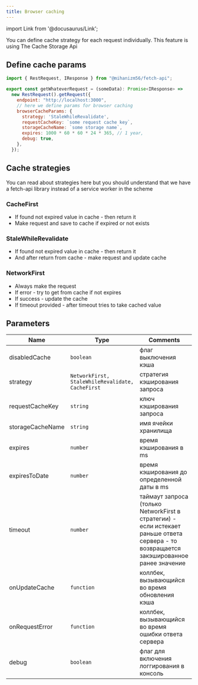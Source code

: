 ```yaml
---
title: Browser caching
---
```


import Link from '@docusaurus/Link';

You can define cache strategy for each request individually. This feature is using <Link to='https://developer.mozilla.org/en-US/docs/Web/API/CacheStorage'>The Cache Storage Api</Link>

## Define cache params

```javascript
import { RestRequest, IResponse } from "@mihanizm56/fetch-api";

export const getWhateverRequest = (someData): Promise<IResponse> =>
  new RestRequest().getRequest({
    endpoint: "http://localhost:3000",
    // here we define params for browser caching
    browserCacheParams: {
      strategy: 'StaleWhileRevalidate',
      requestCacheKey: `some request cache key`,
      storageCacheName: `some storage name`,
      expires: 1000 * 60 * 60 * 24 * 365, // 1 year,
      debug: true,
    },
  });
```

## Cache strategies 


You can read about strategies <Link to='https://developer.chrome.com/docs/workbox/reference/workbox-strategies'>here</Link> but you should understand that we have a fetch-api library instead of a service worker in the scheme

### <Link to='https://developer.chrome.com/docs/workbox/caching-strategies-overview/#cache-first-falling-back-to-network'>CacheFirst</Link>

- If found not expired value in cache - then return it
- Make request and save to cache if expired or not exists

### <Link to='https://developer.chrome.com/docs/workbox/caching-strategies-overview/#stale-while-revalidate'>StaleWhileRevalidate</Link>

- If found not expired value in cache  - then return it
- And after return from cache - make request and update cache

### <Link to='https://developer.chrome.com/docs/workbox/caching-strategies-overview/#network-first-falling-back-to-cache'>NetworkFirst</Link>

- Always make the request
- If error - try to get from cache if not expires 
- If success - update the cache
- If timeout provided - after timeout tries to take cached value

## Parameters 

| Name             | Type         | Comments                                   |
| ---------------- | ------------ | ------------------------------------------ |
| disabledCache            | `boolean`    | флаг выключения кэша           |
| strategy            | `NetworkFirst, StaleWhileRevalidate, CacheFirst`    | стратегия кэширования запроса      |
| requestCacheKey        | `string`     | ключ кэширования запроса |
| storageCacheName             | `string` | имя ячейки хранилища                             |
| expires | `number`     | время кэширования в ms                   |
| expiresToDate | `number`     | время кэширования до определенной даты в ms                   |
| timeout | `number`        | таймаут запроса (только NetworkFirst в стратегии) - если истекает раньше ответа сервера - то возвращается закэшированное ранее значение         |
| onUpdateCache | `function`        | коллбек, вызывающийся во время обновления кэша         |
| onRequestError | `function`        | коллбек, вызывающийся во время ошибки ответа сервера      |
| debug             | `boolean`     | флаг для включения логгирования в консоль  |
